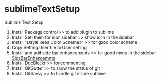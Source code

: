 # sublimeTextSetup
Sublime Text Setup

1. Install Package control >> to add plugin to sublime
2. Install Seti them for icon sidebar >> show icon in the sidebar
3. Install "Dayle Rees Color Schemes" >> for good color scheme
4. Copy Setting.User file to User setting 
5. Install and add side bar enhancements >> for good menu in the sidebar
  [SideBarEnhancemnts](https://github.com/SideBarEnhancements-org/SideBarEnhancements)
6. Install DocBlockr >> for commenting
7. Install GitGutter >> to show the status of git
8. Install GitSavvy >> to handle git inside sublime
